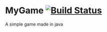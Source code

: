 # MyGame [![Build Status](https://magnum.travis-ci.com/victorheld/MyGame.svg?token=6SR9nE3BoyUjVQ2A6u2C)](https://magnum.travis-ci.com/victorheld/MyGame)
A simple game made in java
